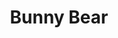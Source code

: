 --- 
title: "Bunny Bear"
publishdate: "2019-8-20T16:48:46+02:00"
src: "https://365manga.net/manga/bunny-bear"
image: "https://data.365manga.net/images/thumbnails/6469-bunny-bear.jpg"
description: "Yuri Comic Thai"
---